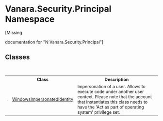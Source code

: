 # Vanara.Security.Principal Namespace
 

\[Missing <summary> documentation for "N:Vanara.Security.Principal"\]


## Classes
&nbsp;<table><tr><th></th><th>Class</th><th>Description</th></tr><tr><td>![Public class](media/pubclass.gif "Public class")</td><td><a href="03ea6d98-2afc-31c0-b0b9-70f7a567b80d">WindowsImpersonatedIdentity</a></td><td>
Impersonation of a user. Allows to execute code under another user context. Please note that the account that instantiates this class needs to have the 'Act as part of operating system' privilege set.</td></tr></table>&nbsp;
